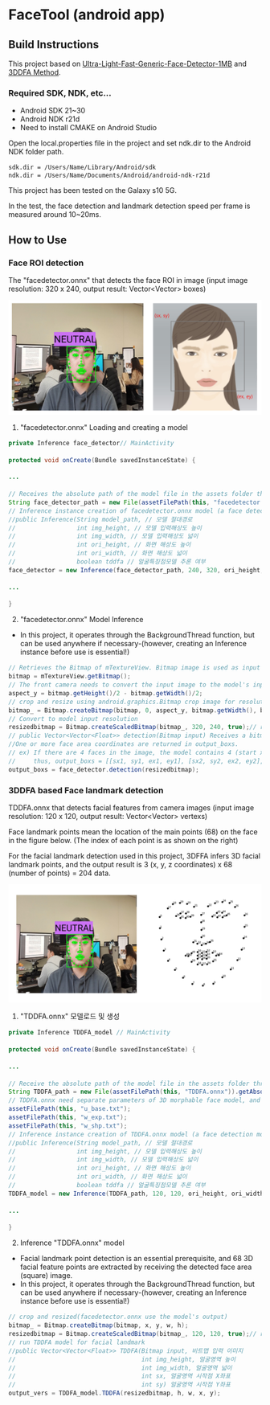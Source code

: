 # FaceTool (android app)

## **Build Instructions**

This project based on [Ultra-Light-Fast-Generic-Face-Detector-1MB](https://github.com/Linzaer/Ultra-Light-Fast-Generic-Face-Detector-1MB) and [3DDFA Method](https://github.com/cleardusk/3DDFA).

### Required SDK, NDK, etc...

- Android SDK 21~30
- Android NDK r21d
- Need to install CMAKE on Android Studio

Open the local.properties file in the project and set ndk.dir to the Android NDK folder path.

```
sdk.dir = /Users/Name/Library/Android/sdk
ndk.dir = /Users/Name/Documents/Android/android-ndk-r21d
```

This project has been tested on the Galaxy s10 5G.

In the test, the face detection and landmark detection speed per frame is measured around 10~20ms.

## **How to Use**

### Face ROI detection

The "facedetector.onnx" that detects the face ROI in image (input image resolution: 320 x 240, output result: Vector<Vector<Float>> boxes)

![README/1.png](README/1.png)

1. "facedetector.onnx" Loading and creating a model

```java
private Inference face_detector// MainActivity

protected void onCreate(Bundle savedInstanceState) {

...

// Receives the absolute path of the model file in the assets folder through the assetFilePath function
String face_detector_path = new File(assetFilePath(this, "facedetector.onnx")).getAbsolutePath();
// Inference instance creation of facedetector.onnx model (a face detection model is created and defined through JNI.)
//public Inference(String model_path, // 모델 절대경로
//                 int img_height, // 모델 입력해상도 높이
//                 int img_width, // 모델 입력해상도 넓이
//                 int ori_height, // 화면 해상도 높이
//                 int ori_width, // 화면 해상도 넓이
//                 boolean tddfa // 얼굴특징점모델 추론 여부
face_detector = new Inference(face_detector_path, 240, 320, ori_height, ori_width, false);

...

}
```

2. "facedetector.onnx" Model Inference

- In this project, it operates through the BackgroundThread function, but can be used anywhere if necessary-(however, creating an Inference instance before use is essential!)

```java
// Retrieves the Bitmap of mTextureView. Bitmap image is used as input to deep learning model
bitmap = mTextureView.getBitmap();
// The front camera needs to convert the input image to the model's input ratio (320x240) with a longer aspect ratio.
aspect_y = bitmap.getHeight()/2 - bitmap.getWidth()/2;
// crop and resize using android.graphics.Bitmap crop image for resolution conversion
bitmap_ = Bitmap.createBitmap(bitmap, 0, aspect_y, bitmap.getWidth(), bitmap.getWidth()); // center crop
// Convert to model input resolution
resizedbitmap = Bitmap.createScaledBitmap(bitmap_, 320, 240, true);// resize
// public Vector<Vector<Float>> detection(Bitmap input) Receives a bitmap image and returns one box coordinate per face.
//One or more face area coordinates are returned in output_boxs.
// ex) If there are 4 faces in the image, the model contains 4 (start x, start y, end x, end y) box coordinates.
//     thus, output_boxs = [[sx1, sy1, ex1, ey1], [sx2, sy2, ex2, ey2], [sx3, sy3, ex3, ey3], [sx4, sy4, ex4, ey4]]
output_boxs = face_detector.detection(resizedbitmap);
```

### 3DDFA based Face landmark detection

TDDFA.onnx that detects facial features from camera images (input image resolution: 120 x 120, output result: Vector<Vector<Float>> vertexs)

Face landmark points mean the location of the main points (68) on the face in the figure below. (The index of each point is as shown on the right)

For the facial landmark detection used in this project, 3DFFA infers 3D facial landmark points, and the output result is 3 (x, y, z coordinates) x 68 (number of points) = 204 data.

![README/2.png](README/2.png)

1. "TDDFA.onnx" 모델로드 및 생성

```java
private Inference TDDFA_model // MainActivity

protected void onCreate(Bundle savedInstanceState) {

...

// Receive the absolute path of the model file in the assets folder through the assetFilePath function
String TDDFA_path = new File(assetFilePath(this, "TDDFA.onnx")).getAbsolutePath();
// TDDFA.onnx need separate parameters of 3D morphable face model, and check and verify their paths.
assetFilePath(this, "u_base.txt");
assetFilePath(this, "w_exp.txt");
assetFilePath(this, "w_shp.txt");
// Inference instance creation of TDDFA.onnx model (a face detection model is created and defined through JNI.)
//public Inference(String model_path, // 모델 절대경로
//                 int img_height, // 모델 입력해상도 높이
//                 int img_width, // 모델 입력해상도 넓이
//                 int ori_height, // 화면 해상도 높이
//                 int ori_width, // 화면 해상도 넓이
//                 boolean tddfa // 얼굴특징점모델 추론 여부
TDDFA_model = new Inference(TDDFA_path, 120, 120, ori_height, ori_width, true);

...

}
```

2.  Inference "TDDFA.onnx" model

- Facial landmark point detection is an essential prerequisite, and 68 3D facial feature points are extracted by receiving the detected face area (square) image.
- In this project, it operates through the BackgroundThread function, but can be used anywhere if necessary-(however, creating an Inference instance before use is essential!)

```java
// crop and resized(facedetector.onnx use the model's output)
bitmap_ = Bitmap.createBitmap(bitmap, x, y, w, h);
resizedbitmap = Bitmap.createScaledBitmap(bitmap_, 120, 120, true);// resize
// run TDDFA model for facial landmark
//public Vector<Vector<Float>> TDDFA(Bitmap input, 비트맵 입력 이미지
//                                   int img_height, 얼굴영역 높이
//                                   int img_width, 얼굴영역 넓이
//                                   int sx, 얼굴영역 시작점 X좌표
//                                   int sy) 얼굴영역 시작점 Y좌표 
output_vers = TDDFA_model.TDDFA(resizedbitmap, h, w, x, y);
```
